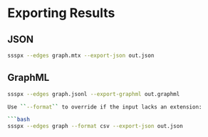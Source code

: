 # Exporting Results

## JSON
```bash
ssspx --edges graph.mtx --export-json out.json
```

## GraphML
```bash
ssspx --edges graph.jsonl --export-graphml out.graphml

Use ``--format`` to override if the input lacks an extension:

```bash
ssspx --edges graph --format csv --export-json out.json
```
```
